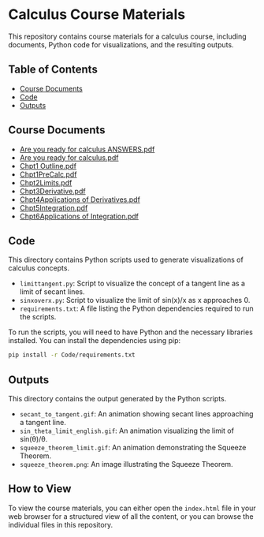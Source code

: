 # Calculus Course Materials

This repository contains course materials for a calculus course, including documents, Python code for visualizations, and the resulting outputs.

## Table of Contents

- [Course Documents](#course-documents)
- [Code](#code)
- [Outputs](#outputs)

## Course Documents

*   [Are you ready for calculus ANSWERS.pdf](./Are%20you%20ready%20for%20calculus%20ANSWERS.pdf)
*   [Are you ready for calculus.pdf](./Are%20you%20ready%20for%20calculus.pdf)
*   [Chpt1 Outline.pdf](./Chpt1%20Outline.pdf)
*   [Chpt1PreCalc.pdf](./Chpt1PreCalc.pdf)
*   [Chpt2Limits.pdf](./Chpt2Limits.pdf)
*   [Chpt3Derivative.pdf](./Chpt3Derivative.pdf)
*   [Chpt4Applications of Derivatives.pdf](./Chpt4Applications%20of%20Derivatives.pdf)
*   [Chpt5Integration.pdf](./Chpt5Integration.pdf)
*   [Chpt6Applications of Integration.pdf](./Chpt6Applications%20of%20Integration.pdf)

## Code

This directory contains Python scripts used to generate visualizations of calculus concepts.

*   `limittangent.py`: Script to visualize the concept of a tangent line as a limit of secant lines.
*   `sinxoverx.py`: Script to visualize the limit of sin(x)/x as x approaches 0.
*   `requirements.txt`: A file listing the Python dependencies required to run the scripts.

To run the scripts, you will need to have Python and the necessary libraries installed. You can install the dependencies using pip:

```bash
pip install -r Code/requirements.txt
```

## Outputs

This directory contains the output generated by the Python scripts.

*   `secant_to_tangent.gif`: An animation showing secant lines approaching a tangent line.
*   `sin_theta_limit_english.gif`: An animation visualizing the limit of sin(θ)/θ.
*   `squeeze_theorem_limit.gif`: An animation demonstrating the Squeeze Theorem.
*   `squeeze_theorem.png`: An image illustrating the Squeeze Theorem.

## How to View

To view the course materials, you can either open the `index.html` file in your web browser for a structured view of all the content, or you can browse the individual files in this repository.

